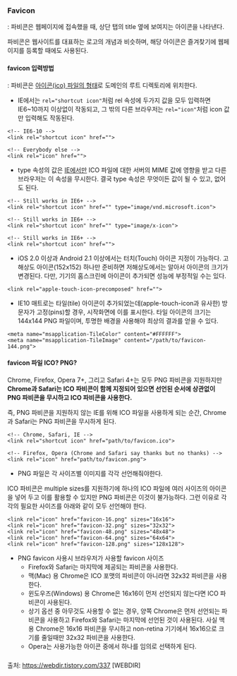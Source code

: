 ### Favicon

: 파비콘은 웹페이지에 접속했을 때, 상단 탭의 title 옆에 보여지는 아이콘을 나타낸다.

  파비콘은 웹사이트를 대표하는 로고의 개념과 비슷하며, 해당 아이콘은 즐겨찾기에 웹페이지를 등록할 때에도 사용된다.



#### favicon 입력방법

: 파비콘은 <u>아이콘(ico) 파일의 형태</u>로 도메인의 루트 디렉토리에 위치한다.



- IE에서는 `rel="shortcut icon"`처럼 rel 속성에 두가지 값을 모두 입력하면 IE6~10까지 이상없이 작동되고, 그 밖의 다른 브라우저는 `rel="icon"`처럼 icon 값만 입력해도 작동된다.

```
<!-- IE6-10 --> 
<link rel="shortcut icon" href=""> 

<!-- Everybody else --> 
<link rel="icon" href="">
```

- type 속성의 값은 <u>IE에서만</u> ICO 파일에 대한 서버의 MIME 값에 영향을 받고 다른 브라우저는 이 속성을 무시한다. 결국 type 속성은 무엇이든 값이 될 수 있고, 없어도 된다.

```
<!-- Still works in IE6+ --> 
<link rel="shortcut icon" href="" type="image/vnd.microsoft.icon">

<!-- Still works in IE6+ --> 
<link rel="shortcut icon" href="" type="image/x-icon">

<!-- Still works in IE6+ --> 
<link rel="shortcut icon" href="">
```



- iOS 2.0 이상과 Android 2.1 이상에서는 터치(Touch) 아이콘 지정이 가능하다. 고해상도 아이콘(152x152) 하나만 준비하면 저해상도에서는 알아서 아이콘의 크기가 변경된다. 다만, 기기의 홈스크린에 아이콘이 추가되면 성능에 부정적일 수는 있다.

```
<link rel="apple-touch-icon-precomposed" href="">
```

- IE10 매트로는 타일(tile) 아이콘이 추가되었는데(apple-touch-icon과 유사한) 방문자가 고정(pins)할 경우, 시작화면에 이를 표시한다. 타일 아이콘의 크기는 144x144 PNG 파일이며, 투명한 배경을 사용해야 최상의 결과를 얻을 수 있다.

```
<meta name="msapplication-TileColor" content="#FFFFFF"> 
<meta name="msapplication-TileImage" content="/path/to/favicon-144.png">
```



#### favicon 파일 ICO? PNG?

Chrome, Firefox, Opera 7+, 그리고 Safari 4+는 모두 PNG 파비콘을 지원하지만  **Chrome과 Safari는 ICO 파비콘이 함께 지정되어 있으면 선언된 순서에 상관없이 PNG 파비콘을 무시하고 ICO 파비콘을 사용한다.** 

즉, PNG 파비콘을 지원하지 않는 IE를 위해 ICO 파일을 사용하게 되는 순간, Chrome과 Safari는 PNG 파비콘을 무시하게 된다.

```
<!-- Chrome, Safari, IE -->
<link rel="shortcut icon" href="path/to/favicon.ico">

<!-- Firefox, Opera (Chrome and Safari say thanks but no thanks) --> 
<link rel="icon" href="path/to/favicon.png">
```



- PNG 파일은 각 사이즈별 이미지를 각각 선언해줘야한다.

ICO 파비콘은 multiple sizes를 지원하기에 하나의 ICO 파일에 여러 사이즈의 아이콘을 넣어 두고 이를 활용할 수 있지만 PNG 파비콘은 이것이 불가능하다. 그런 이유로 각각의 필요한 사이즈를 아래와 같이 모두 선언해야 한다.

```
<link rel="icon" href="favicon-16.png" sizes="16x16">
<link rel="icon" href="favicon-32.png" sizes="32x32"> 
<link rel="icon" href="favicon-48.png" sizes="48x48"> 
<link rel="icon" href="favicon-64.png" sizes="64x64">
<link rel="icon" href="favicon-128.png" sizes="128x128">
```



- PNG favicon 사용시 브라우저가 사용할 favicon 사이즈
  - Firefox와 Safari는 마지막에 제공되는 파비콘을 사용한다.
  - 맥(Mac) 용 Chrome은 ICO 포맷의 파비콘이 아니라면 32x32 파비콘을 사용한다.
  - 윈도우즈(Windows) 용 Chrome은 16x16이 먼저 선언되지 않는다면 ICO 파비콘이 사용된다.
  - 상기 옵션 중 아무것도 사용할 수 없는 경우, 양쪽 Chrome은 먼저 선언되는 파비콘을 사용하고 Firefox와 Safari는 마지막에 선언된 것이 사용된다. 사실 맥 용 Chrome은 16x16 파비콘을 무시하고 non-retina 기기에서 16x16으로 크기를 줄일때만 32x32 파비콘을 사용한다.
  - Opera는 사용가능한 아이콘 중에서 하나를 임의로 선택하게 된다.

### 



출처: https://webdir.tistory.com/337 [WEBDIR]